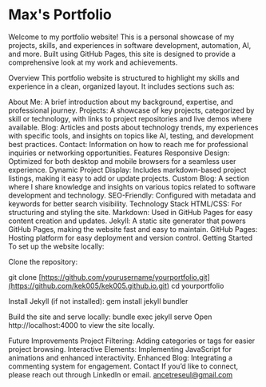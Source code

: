 # Max's Portfolio
Welcome to my portfolio website! This is a personal showcase of my projects, skills, and experiences in software development, automation, AI, and more. Built using GitHub Pages, this site is designed to provide a comprehensive look at my work and achievements.

Overview
This portfolio website is structured to highlight my skills and experience in a clean, organized layout. It includes sections such as:

About Me: A brief introduction about my background, expertise, and professional journey.
Projects: A showcase of key projects, categorized by skill or technology, with links to project repositories and live demos where available.
Blog: Articles and posts about technology trends, my experiences with specific tools, and insights on topics like AI, testing, and development best practices.
Contact: Information on how to reach me for professional inquiries or networking opportunities.
Features
Responsive Design: Optimized for both desktop and mobile browsers for a seamless user experience.
Dynamic Project Display: Includes markdown-based project listings, making it easy to add or update projects.
Custom Blog: A section where I share knowledge and insights on various topics related to software development and technology.
SEO-Friendly: Configured with metadata and keywords for better search visibility.
Technology Stack
HTML/CSS: For structuring and styling the site.
Markdown: Used in GitHub Pages for easy content creation and updates.
Jekyll: A static site generator that powers GitHub Pages, making the website fast and easy to maintain.
GitHub Pages: Hosting platform for easy deployment and version control.
Getting Started
To set up the website locally:

Clone the repository:

git clone [https://github.com/yourusername/yourportfolio.git](https://github.com/kek005/kek005.github.io.git)
cd yourportfolio

Install Jekyll (if not installed):
gem install jekyll bundler

Build the site and serve locally:
bundle exec jekyll serve
Open http://localhost:4000 to view the site locally.

Future Improvements
Project Filtering: Adding categories or tags for easier project browsing.
Interactive Elements: Implementing JavaScript for animations and enhanced interactivity.
Enhanced Blog: Integrating a commenting system for engagement.
Contact
If you’d like to connect, please reach out through LinkedIn or email. ancetreseul@gmail.com

